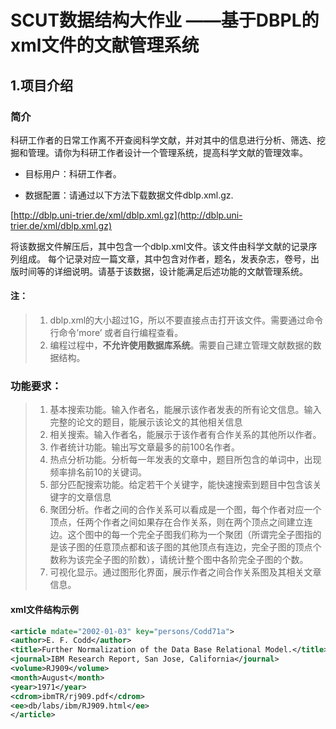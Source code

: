 # SCUT数据结构大作业 ——基于DBPL的xml文件的文献管理系统
## 1.项目介绍
### 简介
科研工作者的日常工作离不开查阅科学文献，并对其中的信息进行分析、筛选、挖掘和管理。请你为科研工作者设计一个管理系统，提高科学文献的管理效率。

- 目标用户：科研工作者。

- 数据配置：请通过以下方法下载数据文件dblp.xml.gz.

[http://dblp.uni-trier.de/xml/dblp.xml.gz](http://dblp.uni-trier.de/xml/dblp.xml.gz)

将该数据文件解压后，其中包含一个dblp.xml文件。该文件由科学文献的记录序列组成。
每个记录对应一篇文章，其中包含对作者，题名，发表杂志，卷号，出版时间等的详细说明。请基于该数据，设计能满足后述功能的文献管理系统。

#### 注：
> 1. dblp.xml的大小超过1G，所以不要直接点击打开该文件。需要通过命令行命令’more’ 或者自行编程查看。
> 2. 编程过程中，**不允许使用数据库系统**。需要自己建立管理文献数据的数据结构。

### 功能要求：

>1. 基本搜索功能。输入作者名，能展示该作者发表的所有论文信息。输入完整的论文的题目，能展示该论文的其他相关信息
>2. 相关搜索。输入作者名，能展示于该作者有合作关系的其他所以作者。
>3. 作者统计功能。输出写文章最多的前100名作者。
>4. 热点分析功能。分析每一年发表的文章中，题目所包含的单词中，出现频率排名前10的关键词。
>5. 部分匹配搜索功能。给定若干个关键字，能快速搜索到题目中包含该关键字的文章信息
>6. 聚团分析。作者之间的合作关系可以看成是一个图，每个作者对应一个顶点，任两个作者之间如果存在合作关系，则在两个顶点之间建立连边。这个图中的每一个完全子图我们称为一个聚团（所谓完全子图指的是该子图的任意顶点都和该子图的其他顶点有连边，完全子图的顶点个数称为该完全子图的阶数），请统计整个图中各阶完全子图的个数。
>7. 可视化显示。通过图形化界面，展示作者之间合作关系图及其相关文章信息。

#### xml文件结构示例
```xml
<article mdate="2002-01-03" key="persons/Codd71a">
<author>E. F. Codd</author>
<title>Further Normalization of the Data Base Relational Model.</title>
<journal>IBM Research Report, San Jose, California</journal>
<volume>RJ909</volume>
<month>August</month>
<year>1971</year>
<cdrom>ibmTR/rj909.pdf</cdrom>
<ee>db/labs/ibm/RJ909.html</ee>
</article>
```